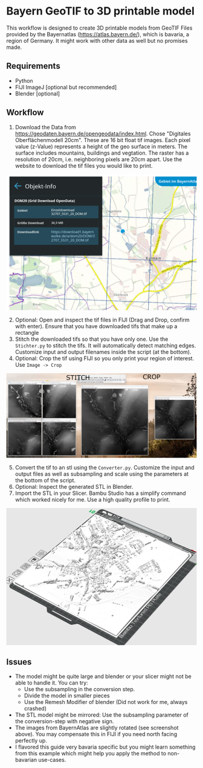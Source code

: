 # Bayern GeoTIF to 3D printable model

This workflow is designed to create 3D printable models from GeoTIF Files provided by the Bayernatlas (https://atlas.bayern.de/), which is bavaria, a region of Germany.
It might work with other data as well but no promises made.

## Requirements

- Python
- FIJI ImageJ [optional but recommended]
- Blender [optional]

## Workflow

1. Download the Data from https://geodaten.bayern.de/opengeodata/index.html. Chose "Digitales Oberflächenmodell 20cm".
These are 16 bit float tif images. Each pixel value (z-Value) represents a height of the geo surface in meters. The surface includes mountains, buildings and vegtation. The raster has a resolution of 20cm, i.e. neighboring pixels are 20cm apart.
Use the website to download the tif files you would like to print.

![Download TIF files from Bayern Atlas](./ReadmeAssets/BayernAtlasDownload.png)

2. Optional: Open and inspect the tif files in FIJI (Drag and Drop, confirm with enter). Ensure that you have downloaded tifs that make up a rectangle
3. Stitch the downloaded tifs so that you have only one. Use the `Stichter.py` to stitch the tifs. It will automatically detect matching edges. Customize input and output filenames inside the script (at the bottom).
4. Optional: Crop the tif using FIJI so you only print your region of interest. Use 
`Image -> Crop`

![Stitch and crop the images](./ReadmeAssets/StitchCrop.png)

5. Convert the tif to an stl using the `Converter.py`. Customize the input and output files as well as subsampling and scale using the parameters at the bottom of the script.
6. Optional: Inspect the generated STL in Blender.
7. Import the STL in your Slicer. Bambu Studio has a simplify command which worked nicely for me. Use a high quality profile to print.

![Stitch and crop the images](./ReadmeAssets/BambuStudio.png)

## Issues

- The model might be quite large and blender or your slicer might not be able to handle it. You can try:
    - Use the subsampling in the conversion step.
    - Divide the model in smaller pieces
    - Use the Remesh Modifier of blender (Did not work for me, always crashed)
- The STL model might be mirrored: Use the subsampling parameter of the conversion-step with negative sign. 
- The images from BayernAtlas are slightly rotated (see screenshot above). You may compensate this in FIJI if you need north facing perfectly up.
- I flavored this guide very bavaria specific but you might learn something from this example which might help you apply the method to non-bavarian use-cases.